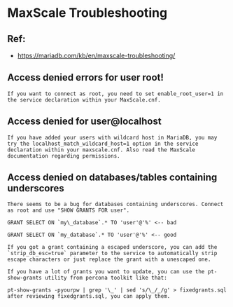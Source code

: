 # MaxScale Troubleshooting 

## Ref:

 * https://mariadb.com/kb/en/maxscale-troubleshooting/

## Access denied errors for user root!

```
If you want to connect as root, you need to set enable_root_user=1 in the service declaration within your MaxScale.cnf.
```

## Access denied for user@localhost

```
If you have added your users with wildcard host in MariaDB, you may try the localhost_match_wildcard_host=1 option in the service declaration within your maxscale.cnf. Also read the MaxScale documentation regarding permissions.
```

## Access denied on databases/tables containing underscores

```
There seems to be a bug for databases containing underscores. Connect as root and use "SHOW GRANTS FOR user".

GRANT SELECT ON `my\_database`.* TO 'user'@'%' <-- bad

GRANT SELECT ON `my_database`.* TO 'user'@'%' <-- good

If you got a grant containing a escaped underscore, you can add the `strip_db_esc=true` parameter to the service to automatically strip escape characters or just replace the grant with a unescaped one.

If you have a lot of grants you want to update, you can use the pt-show-grants utility from percona toolkit like that:

pt-show-grants -pyourpw | grep '\_' | sed 's/\_/_/g' > fixedgrants.sql
after reviewing fixedgrants.sql, you can apply them.
```

